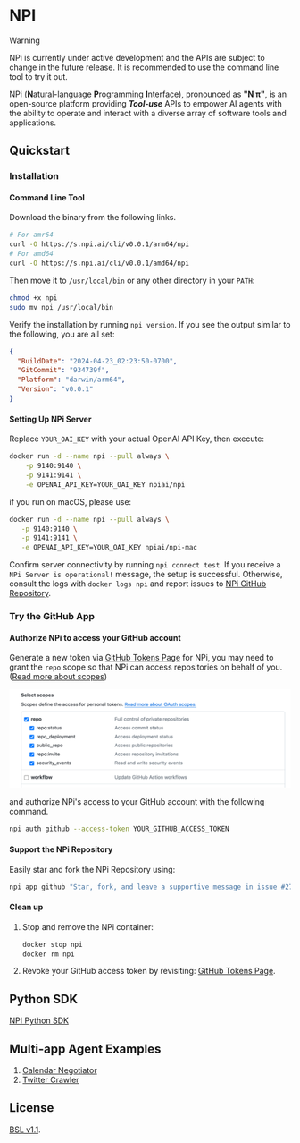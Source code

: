 # NPI

> [!WARNING]
> NPi is currently under active development and the APIs are subject to change in the future release. It is recommended
> to use the command line tool to try it out.

NPi (**N**atural-language **P**rogramming **I**nterface), pronounced as **"N π"**, is an open-source platform providing
**_Tool-use_** APIs to empower AI agents with the ability to operate and interact with a diverse array of software tools
and applications.

## Quickstart

### Installation

#### Command Line Tool

Download the binary from the following links.

```sh
# For amr64
curl -O https://s.npi.ai/cli/v0.0.1/arm64/npi
# For amd64
curl -O https://s.npi.ai/cli/v0.0.1/amd64/npi
```

Then move it to `/usr/local/bin` or any other directory in your `PATH`:

```sh
chmod +x npi
sudo mv npi /usr/local/bin
```

Verify the installation by running `npi version`. If you see the output similar to the following, you are all set:

```json
{
  "BuildDate": "2024-04-23_02:23:50-0700",
  "GitCommit": "934739f",
  "Platform": "darwin/arm64",
  "Version": "v0.0.1"
}
```

#### Setting Up NPi Server

Replace `YOUR_OAI_KEY` with your actual OpenAI API Key, then execute:

```sh
docker run -d --name npi --pull always \
    -p 9140:9140 \
    -p 9141:9141 \
    -e OPENAI_API_KEY=YOUR_OAI_KEY npiai/npi
```

if you run on macOS, please use:

```sh
docker run -d --name npi --pull always \
   -p 9140:9140 \
   -p 9141:9141 \
   -e OPENAI_API_KEY=YOUR_OAI_KEY npiai/npi-mac
```

Confirm server connectivity by running `npi connect test`. If you receive a `NPi Server is operational!` message, the
setup is
successful. Otherwise, consult the logs with `docker logs npi` and report issues
to [NPi GitHub Repository](https://github.com/npi-ai/npi/issues/new).

### Try the GitHub App

#### Authorize NPi to access your GitHub account

Generate a new token via [GitHub Tokens Page](https://github.com/settings/tokens) for NPi, you may need to grant the `repo` scope so that NPi can access
repositories on behalf of
you. ([Read more about scopes](https://docs.github.com/en/apps/oauth-apps/building-oauth-apps/scopes-for-oauth-apps))

![img.png](docs/assets/github-token-grant-repo.png)

and authorize NPi's access to your GitHub account with the following command.
```sh
npi auth github --access-token YOUR_GITHUB_ACCESS_TOKEN
```

#### Support the NPi Repository

Easily star and fork the NPi Repository using:

```sh
npi app github "Star, fork, and leave a supportive message in issue #27 of npi-ai/npi"
```

#### Clean up

1. Stop and remove the NPi container:
    ```sh
    docker stop npi
    docker rm npi
    ```
2. Revoke your GitHub access token by revisiting: [GitHub Tokens Page](https://github.com/settings/tokens).

## Python SDK

[NPI Python SDK](https://github.com/npi-ai/client-python)

## Multi-app Agent Examples

1. [Calendar Negotiator](examples/calendar_negotiator/main.py)
2. [Twitter Crawler](examples/twitter_crawler/main.py)

## License

[BSL v1.1](LICENSE).
